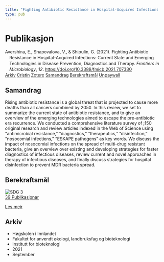 ```yaml
---
title: "Fighting Antibiotic Resistance in Hospital-Acquired Infections: Current State and Emerging Technologies in Disease Prevention, Diagnostics and Therapy"
type: pub
---
```

<h1>Publikasjon</h1>
<article id="csl-bib-container-U9YNAAFR" class="csl-bib-container">
  <div class="csl-bib-body" style="line-height: 1.35; padding-left: 1em; text-indent:-1em;">
  <div class="csl-entry">Avershina, E., Shapovalova, V., &amp; Shipulin, G. (2021). Fighting Antibiotic Resistance in Hospital-Acquired Infections: Current State and Emerging Technologies in Disease Prevention, Diagnostics and Therapy. <i>Frontiers in Microbiology</i>, <i>12</i>. <a href="https://doi.org/10.3389/fmicb.2021.707330">https://doi.org/10.3389/fmicb.2021.707330</a></div>
</div>
  <div class="csl-bib-buttons">
    <a href="#taxonomy-article-U9YNAAFR" class="csl-bib-button">Arkiv</a>
    <a href="https://app.cristin.no/results/show.jsf?id=1931677" alt="Cristin URL" class="csl-bib-button">Cristin</a>
    <a href="http://zotero.org/groups/5022929/items/U9YNAAFR" alt="Zotero URL" class="csl-bib-button">Zotero</a>
    <a href="#abstract-article-U9YNAAFR" class="csl-bib-button">Samandrag</a>
    <a href="#sdg-article-U9YNAAFR" class="csl-bib-button">Berekraftsmål</a>
    <a href="https://www.frontiersin.org/articles/10.3389/fmicb.2021.707330/pdf" class="csl-bib-button">Unpaywall</a>
  </div>
  <div id="csl-bib-meta-container-U9YNAAFR"></div>
</article>
<div id="csl-bib-meta-U9YNAAFR" class="csl-bib-meta">
  <article id="abstract-article-U9YNAAFR" class="abstract-article">
    <h1>Samandrag</h1>
    Rising antibiotic resistance is a global threat that is projected to cause more deaths than all cancers combined by 2050. In this review, we set to summarize the current state of antibiotic resistance, and to give an overview of the emerging technologies aimed to escape the pre-antibiotic era recurrence. We conducted a comprehensive literature survey of ;150 original research and review articles indexed in the Web of Science using “antimicrobial resistance,” “diagnostics,” “therapeutics,” “disinfection,” “nosocomial infections,” “ESKAPE pathogens” as key words. We discuss the impact of nosocomial infections on the spread of multi-drug resistant bacteria, give an overview over existing and developing strategies for faster diagnostics of infectious diseases, review current and novel approaches in therapy of infectious diseases, and finally discuss strategies for hospital disinfection to prevent MDR bacteria spread.
  </article>
  <article id="sdg-article-U9YNAAFR" class="sdg-article">
    <h1>Berekraftsmål</h1>
    <div class="sdg-container"><div id="sdg3" class="sdg">
<img src="{{< params subfolder >}}images/sdg/sdg03_no.png" class="image" alt="SDG 3">
<div class="sdg-overlay">
<a href="{{< params subfolder >}}no/archive/?sdg=3#archive" class="sdg-publication-count"><span>39</span> Publikasjonar</a>
<p><a href="https://www.fn.no/om-fn/fns-baerekraftsmaal/god-helse-og-livskvalitet?lang=nno-NO" class="sdg-read-more">Les meir</a></p>
</div>
</div></div>
  </article>
  <article id="taxonomy-article-U9YNAAFR" class="taxonomy-article">
    <h1>Arkiv</h1>
    <ul>
      <li>Høgskolen i Innlandet</li>
      <li>Fakultet for anvendt økologi, landbruksfag og bioteknologi</li>
      <li>Institutt for bioteknologi</li>
      <li>2021</li>
      <li>September</li>
    </ul>
  </article>
</div>
